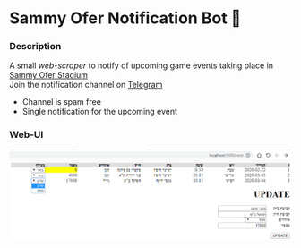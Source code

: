 # Sammy Ofer Notification Bot 🤖

### Description

A small _web-scraper_ to notify of upcoming game events taking place in [Sammy Ofer Stadium](https://www.haifa-stadium.com/ "Sammy Ofer Stadium")  
Join the notification channel on [Telegram](https//t.me/sammy_ofer_notification_channel)  

* Channel is spam free
* Single notification for the upcoming event

### Web-UI

![Web-UI screenshot](screen.png)
